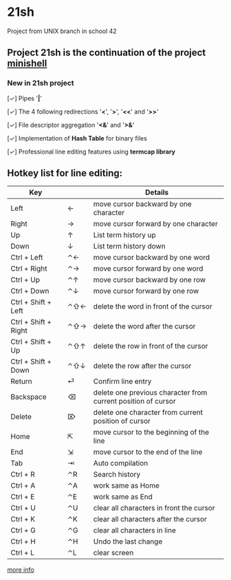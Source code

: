 # 21sh
Project from UNIX branch in school 42

## Project 21sh is the continuation of the project [minishell](https://github.com/prippa/minishell)
### New in 21sh project

[✓] Pipes '**|**'

[✓] The 4 following redirections '**<**', '**>**', '**<<**' and '**>>**'

[✓] File descriptor aggregation '**<&**' and '**>&**'

[✓] Implementation of **Hash Table** for binary files

[✓] Professional line editing features using **termcap library**

## Hotkey list for line editing:

| Key |  | Details |
| --- | --- | --- |
| Left | ← | move cursor backward by one character |
| Right | → | move cursor forward by one character |
| Up | ↑ | List term history up |
| Down | ↓ | List term history down |
| Ctrl + Left | ⌃← | move cursor backward by one word |
| Ctrl + Right | ⌃→ | move cursor forward by one word |
| Ctrl + Up | ⌃↑ | move cursor backward by one row |
| Ctrl + Down | ⌃↓ | move cursor forward by one row |
| Ctrl + Shift + Left | ⌃⇧← | delete the word in front of the cursor |
| Ctrl + Shift + Right | ⌃⇧→ | delete the word after the cursor |
| Ctrl + Shift + Up | ⌃⇧↑ | delete the row in front of the cursor |
| Ctrl + Shift + Down | ⌃⇧↓ | delete the row after the cursor |
| Return | ⏎ | Confirm line entry |
| Backspace | ⌫ | delete one previous character from current position of cursor |
| Delete | ⌦ | delete one character from current position of cursor |
| Home | ⇱  | move cursor to the beginning of the line |
| End | ⇲  | move cursor to the end of the line |
| Tab | ⇥ | Auto compilation |
| Ctrl + R | ⌃R | Search history |
| Ctrl + A | ⌃A | work same as Home |
| Ctrl + E | ⌃E | work same as End |
| Ctrl + U | ⌃U | clear all characters in front the cursor |
| Ctrl + K | ⌃K | clear all characters after the cursor |
| Ctrl + G | ⌃G | clear all characters in line |
| Ctrl + H | ⌃H | Undo the last change |
| Ctrl + L | ⌃L | clear screen |

[more info](https://github.com/prippa/21sh/blob/master/21sh.en.pdf)
